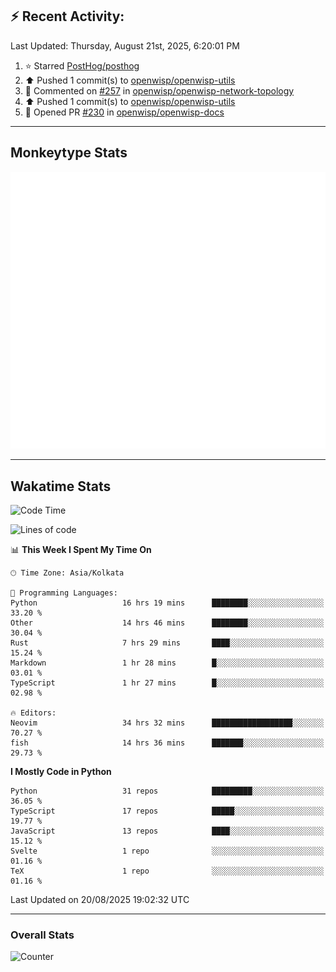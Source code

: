 ## :zap: Recent Activity:
<!--RECENT_ACTIVITY:last_update-->
Last Updated: Thursday, August 21st, 2025, 6:20:01 PM
<!--RECENT_ACTIVITY:last_update_end-->
<!--RECENT_ACTIVITY:start-->
1. ⭐ Starred [PostHog/posthog](https://github.com/PostHog/posthog)<br>
2. ⬆️ Pushed 1 commit(s) to [openwisp/openwisp-utils](https://github.com/openwisp/openwisp-utils)<br>
3. 💬 Commented on [#257](https://github.com/openwisp/openwisp-network-topology/pull/257#discussion_r2289138161) in [openwisp/openwisp-network-topology](https://github.com/openwisp/openwisp-network-topology)<br>
4. ⬆️ Pushed 1 commit(s) to [openwisp/openwisp-utils](https://github.com/openwisp/openwisp-utils)<br>
5. 💪 Opened PR [#230](https://github.com/openwisp/openwisp-docs/pull/230) in [openwisp/openwisp-docs](https://github.com/openwisp/openwisp-docs)<br>
<!--RECENT_ACTIVITY:end-->

---

## Monkeytype Stats
<a href="https://monkeytype.com/profile/dhanus">
  <img src="https://raw.githubusercontent.com/Dhanus3133/Dhanus3133/monkeytype/monkeytype-lb.svg" alt="Monkeytype Profile" />
</a>

---

## Wakatime Stats
<!--START_SECTION:waka-->
![Code Time](http://img.shields.io/badge/Code%20Time-2%2C995%20hrs%2049%20mins-blue)

![Lines of code](https://img.shields.io/badge/From%20Hello%20World%20I%27ve%20Written-4.8%20million%20lines%20of%20code-blue)

📊 **This Week I Spent My Time On** 

```text
🕑︎ Time Zone: Asia/Kolkata

💬 Programming Languages: 
Python                   16 hrs 19 mins      ████████░░░░░░░░░░░░░░░░░   33.20 % 
Other                    14 hrs 46 mins      ████████░░░░░░░░░░░░░░░░░   30.04 % 
Rust                     7 hrs 29 mins       ████░░░░░░░░░░░░░░░░░░░░░   15.24 % 
Markdown                 1 hr 28 mins        █░░░░░░░░░░░░░░░░░░░░░░░░   03.01 % 
TypeScript               1 hr 27 mins        █░░░░░░░░░░░░░░░░░░░░░░░░   02.98 % 

🔥 Editors: 
Neovim                   34 hrs 32 mins      ██████████████████░░░░░░░   70.27 % 
fish                     14 hrs 36 mins      ███████░░░░░░░░░░░░░░░░░░   29.73 % 
```

**I Mostly Code in Python** 

```text
Python                   31 repos            █████████░░░░░░░░░░░░░░░░   36.05 % 
TypeScript               17 repos            █████░░░░░░░░░░░░░░░░░░░░   19.77 % 
JavaScript               13 repos            ████░░░░░░░░░░░░░░░░░░░░░   15.12 % 
Svelte                   1 repo              ░░░░░░░░░░░░░░░░░░░░░░░░░   01.16 % 
TeX                      1 repo              ░░░░░░░░░░░░░░░░░░░░░░░░░   01.16 % 
```




 Last Updated on 20/08/2025 19:02:32 UTC
<!--END_SECTION:waka-->
---

### Overall Stats

<img src="https://moe-counter.glitch.me/get/@Dhanus3133?theme=asoul" alt="Counter" />
